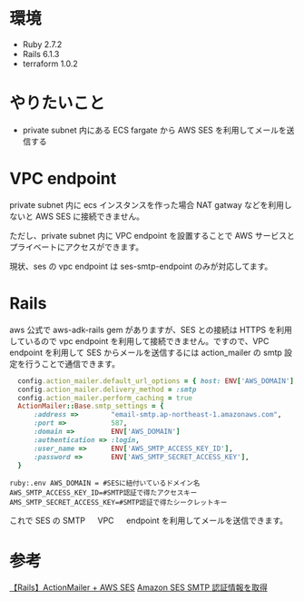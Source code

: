 <!--
title:   Railsでvpc endpointを利用してsesからメールを送信する
tags:    AWS,Rails,ses,vpcendpoint
id:      dca628fb985b3d881372
private: false
-->

# 環境

- Ruby 2.7.2
- Rails 6.1.3
- terraform 1.0.2

# やりたいこと

- private subnet 内にある ECS fargate から AWS SES を利用してメールを送信する

# VPC endpoint

private subnet 内に ecs インスタンスを作った場合 NAT gatway などを利用しないと AWS SES に接続できません。

ただし、private subnet 内に VPC endpoint を設置することで AWS サービスとプライベートにアクセスができます。

現状、ses の vpc endpoint は ses-smtp-endpoint のみが対応してます。

# Rails

aws 公式で aws-adk-rails gem がありますが、SES との接続は HTTPS を利用しているので vpc endpoint を利用して接続できません。ですので、VPC endpoint を利用して SES からメールを送信するには action_mailer の smtp 設定を行うことで通信できます。

```ruby:config/environments/production.rb
  config.action_mailer.default_url_options = { host: ENV['AWS_DOMAIN'] }
  config.action_mailer.delivery_method = :smtp
  config.action_mailer.perform_caching = true
  ActionMailer::Base.smtp_settings = {
      :address =>        "email-smtp.ap-northeast-1.amazonaws.com",
      :port =>           587,
      :domain =>         ENV['AWS_DOMAIN']
      :authentication => :login,
      :user_name =>      ENV['AWS_SMTP_ACCESS_KEY_ID'],
      :password =>       ENV['AWS_SMTP_SECRET_ACCESS_KEY'],
  }
```

`ruby:.env AWS_DOMAIN = #SESに紐付いているドメイン名 AWS_SMTP_ACCESS_KEY_ID=#SMTP認証で得たアクセスキー AMS_SMTP_SECRET_ACCESS_KEY=#SMTP認証で得たシークレットキー `

これで SES の SMTP 　 VPC 　 endpoint を利用してメールを送信できます。

# 参考

[【Rails】ActionMailer + AWS SES](https://qiita.com/syukan3/items/7f33a8cbd3c0301cd6f1)
[Amazon SES SMTP 認証情報を取得](https://docs.aws.amazon.com/ja_jp/ses/latest/DeveloperGuide/smtp-credentials.html)
